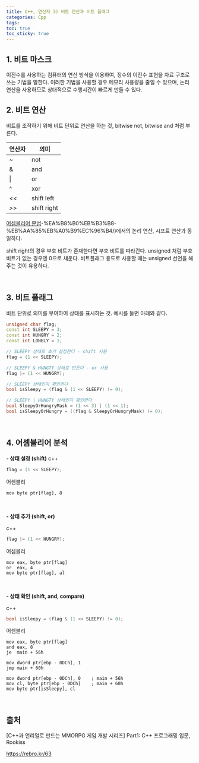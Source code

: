 ```yaml
---
title: C++, 연산자 3) 비트 연산과 비트 플래그
categories: Cpp
tags: 
toc: true
toc_sticky: true
---
```


## **1. 비트 마스크**

이진수를 사용하는 컴퓨터의 연산 방식을 이용하여, 정수의 이진수 표현을 자료 구조로 쓰는 기법을 말한다. 이러한 기법을 사용할 경우 메모리 사용량을 줄일 수 있으며, 논리 연산을 사용하므로 상대적으로 수행시간이 빠르게 만들 수 있다. 

## **2. 비트 연산**

비트를 조작하기 위해 비트 단위로 연산을 하는 것, bitwise not, bitwise and 처럼 부른다.

|연산자|의미|
|------|---|
|~|not|
|&|and|
|\||or|
|^|xor|
|<<|shift left|
|>>|shift right|

[어셈블리어 문법](https://chw-owo.github.io/os/%EC%96%B4%EC%85%88%EB%B8%94%EB%A6%AC%EC%96%B4-%EA%B8%B0%EC%B4%88-2)-%EA%B8%B0%EB%B3%B8-%EB%AA%85%EB%A0%B9%EC%96%B4/)에서의 논리 연산, 시프트 연산과 동일하다.

shift right의 경우 부호 비트가 존재한다면 부호 비트를 따라간다. unsigned 처럼 부호 비트가 없는 경우엔 0으로 채운다. 비트플래그 용도로 사용할 때는 unsigned 선언을 해주는 것이 유용하다. 

<br/>

## **3. 비트 플래그**

비트 단위로 의미를 부여하여 상태를 표시하는 것. 예시를 들면 아래와 같다. 

```c++
unsigned char flag;
const int SLEEPY = 3;
const int HUNGRY = 2;
const int LONELY = 1;

// SLEEPY 상태로 초기 설정한다 - shift 사용
flag = (1 << SLEEPY); 

// SLEEPY & HUNGTY 상태로 만든다 - or 사용
flag |= (1 << HUNGRY);

// SLEEPY 상태인지 확인한다
bool isSleepy = (flag & (1 << SLEEPY) != 0);

// SLEEPY | HUNGTY 상태인지 확인한다
bool SleepyOrHungryMask = (1 << 3) | (1 << 1);
bool isSleepyOrHungry = ((flag & SleepyOrHungryMask) != 0);
```
<br/>

## **4. 어셈블리어 분석**

**- 상태 설정 (shift)**
c++
```c++
flag = (1 << SLEEPY); 
```

어셈블리

```
mov byte ptr[flag], 8
```

<br/>

**- 상태 추가 (shift, or)**

c++
```c++
flag |= (1 << HUNGRY);
```

어셈블리
```
mov eax, byte ptr[flag]
or  eax, 4
mov byte ptr[flag], al
```

<br/>

**- 상태 확인 (shift, and, compare)**

c++
```c++
bool isSleepy = (flag & (1 << SLEEPY) != 0);
```

어셈블리
```
mov eax, byte ptr[flag]
and eax, 8
je  main + 56h

mov dword ptr[ebp - 0DCh], 1
jmp main + 60h

mov dword ptr[ebp - 0DCh], 0    ; main + 56h
mov cl, byte ptr[ebp - 0DCh]    ; main + 60h
mov byte ptr[isSleepy], cl
```

<br/>

## **출처**

[C++과 언리얼로 만드는 MMORPG 게임 개발 시리즈] Part1: C++ 프로그래밍 입문, Rookiss

https://rebro.kr/63